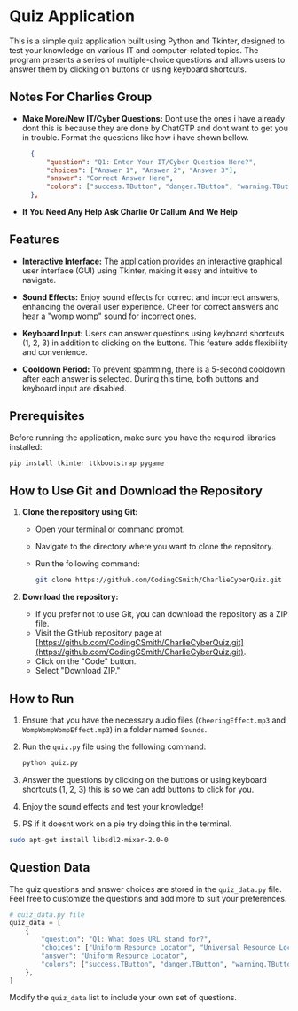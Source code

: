 # Quiz Application

This is a simple quiz application built using Python and Tkinter, designed to test your knowledge on various IT and computer-related topics. The program presents a series of multiple-choice questions and allows users to answer them by clicking on buttons or using keyboard shortcuts.

## Notes For Charlies Group

- **Make More/New IT/Cyber Questions:** Dont use the ones i have already dont this is because they are done by ChatGTP and dont want to get you in trouble. Format the questions like how i have shown bellow.

  ```json
    {
        "question": "Q1: Enter Your IT/Cyber Question Here?",
        "choices": ["Answer 1", "Answer 2", "Answer 3"],
        "answer": "Correct Answer Here",
        "colors": ["success.TButton", "danger.TButton", "warning.TButton"] // Copy Paste This Line Aswell But Dont Change Them
    },
  ```

- **If You Need Any Help Ask Charlie Or Callum And We Help**

## Features

- **Interactive Interface:** The application provides an interactive graphical user interface (GUI) using Tkinter, making it easy and intuitive to navigate.

- **Sound Effects:** Enjoy sound effects for correct and incorrect answers, enhancing the overall user experience. Cheer for correct answers and hear a "womp womp" sound for incorrect ones.

- **Keyboard Input:** Users can answer questions using keyboard shortcuts (1, 2, 3) in addition to clicking on the buttons. This feature adds flexibility and convenience.

- **Cooldown Period:** To prevent spamming, there is a 5-second cooldown after each answer is selected. During this time, both buttons and keyboard input are disabled.

## Prerequisites

Before running the application, make sure you have the required libraries installed:

```bash
pip install tkinter ttkbootstrap pygame
```

## How to Use Git and Download the Repository

1. **Clone the repository using Git:**

   - Open your terminal or command prompt.
   - Navigate to the directory where you want to clone the repository.
   - Run the following command:

     ```bash
     git clone https://github.com/CodingCSmith/CharlieCyberQuiz.git
     ```

2. **Download the repository:**
   - If you prefer not to use Git, you can download the repository as a ZIP file.
   - Visit the GitHub repository page at [https://github.com/CodingCSmith/CharlieCyberQuiz.git](https://github.com/CodingCSmith/CharlieCyberQuiz.git).
   - Click on the "Code" button.
   - Select "Download ZIP."

## How to Run

1. Ensure that you have the necessary audio files (`CheeringEffect.mp3` and `WompWompWompEffect.mp3`) in a folder named `Sounds`.

2. Run the `quiz.py` file using the following command:

   ```bash
   python quiz.py
   ```

3. Answer the questions by clicking on the buttons or using keyboard shortcuts (1, 2, 3) this is so we can add buttons to click for you.

4. Enjoy the sound effects and test your knowledge!

5. PS if it doesnt work on a pie try doing this in the terminal.

```bash
sudo apt-get install libsdl2-mixer-2.0-0
```

## Question Data

The quiz questions and answer choices are stored in the `quiz_data.py` file. Feel free to customize the questions and add more to suit your preferences.

```python
# quiz_data.py file
quiz_data = [
    {
        "question": "Q1: What does URL stand for?",
        "choices": ["Uniform Resource Locator", "Universal Resource Locator", "Ultimate Resource Locator", "Uniform Retrieval Locator"],
        "answer": "Uniform Resource Locator",
        "colors": ["success.TButton", "danger.TButton", "warning.TButton"]
    },
]
```

Modify the `quiz_data` list to include your own set of questions.
